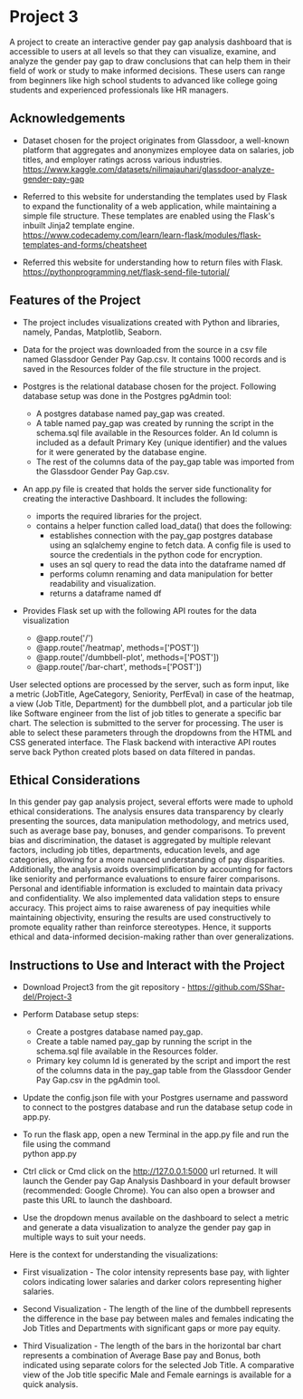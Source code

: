 # Project 3

A project to create an interactive gender pay gap analysis dashboard that is accessible to users at all levels so that they can visualize, examine, and analyze the gender pay gap to draw conclusions that can help them in their field of work or study to make informed decisions. These users can range from beginners like high school students to advanced like college going students and experienced professionals like HR managers. 



## Acknowledgements

- Dataset chosen for the project originates from Glassdoor, a well-known platform that aggregates and anonymizes employee data on salaries, job titles, and employer ratings across various industries.
    https://www.kaggle.com/datasets/nilimajauhari/glassdoor-analyze-gender-pay-gap

- Referred to this website for understanding the  templates used by Flask to expand the functionality of a web application, while maintaining a simple file structure. These templates are enabled using the Flask's inbuilt Jinja2 template engine.
  https://www.codecademy.com/learn/learn-flask/modules/flask-templates-and-forms/cheatsheet

- Referred this website for understanding how to return files with Flask.   
    https://pythonprogramming.net/flask-send-file-tutorial/




## Features of the Project

- The project includes visualizations created with Python and libraries, namely, Pandas, Matplotlib, Seaborn.

- Data for the project was downloaded from the source in a csv file named Glassdoor Gender Pay Gap.csv. It contains 1000 records and is saved in the Resources folder of the file structure in the project. 

- Postgres is the relational database chosen for the project. Following database setup was done in the Postgres pgAdmin tool:
    - A postgres database named pay_gap was created.
    - A table named pay_gap was created by running the script in the schema.sql file available in the Resources folder. An Id column is included as a default Primary Key (unique identifier) and the values for it were generated by the database engine.
    - The rest of the columns data of the pay_gap table was imported from the Glassdoor Gender Pay Gap.csv.

- An app.py file is created that holds the server side functionality for creating the interactive Dashboard. It includes the following:
    - imports the required libraries for the project.
    - contains a helper function called load_data() that does the following: 
        - establishes connection with the pay_gap postgres database using an sqlalchemy engine to fetch data. A config file is used to source the credentials in the python code for encryption.
        - uses an sql query to read the data into the dataframe named df 
        - performs column renaming and data manipulation for better readability and visualization.
        - returns a dataframe named df

- Provides Flask set up with the following API routes for the data visualization 
    - @app.route('/')
    - @app.route('/heatmap', methods=['POST'])
    - @app.route('/dumbbell-plot', methods=['POST'])
    - @app.route('/bar-chart', methods=['POST'])

User selected options are processed by the server, such as form input, like a metric (JobTitle, AgeCategory, Seniority, PerfEval) in case of the heatmap, a view (Job Title, Department) for the dumbbell plot, and a particular job tile like Software engineer from the list of job titles to generate a specific bar chart. The selection is submitted to the server for processing.
The user is able to select these parameters through the dropdowns from the HTML and CSS generated interface. The Flask backend with interactive API routes serve back Python created plots based on data filtered in pandas.



##  Ethical Considerations 

In this gender pay gap analysis project, several efforts were made to uphold ethical considerations. The analysis ensures data transparency by clearly presenting the sources, data manipulation methodology, and metrics used, such as average base pay, bonuses, and gender comparisons. To prevent bias and discrimination, the dataset is aggregated by multiple relevant factors, including job titles, departments, education levels, and age categories, allowing for a more nuanced understanding of pay disparities. Additionally, the analysis avoids oversimplification by accounting for factors like seniority and performance evaluations to ensure fairer comparisons. Personal and identifiable information is excluded to maintain data privacy and confidentiality. We also implemented data validation steps to ensure accuracy. This project aims to raise awareness of pay inequities while maintaining objectivity, ensuring the results are used constructively to promote equality rather than reinforce stereotypes. Hence, it supports ethical and data-informed decision-making rather than over generalizations.

## Instructions to Use and Interact with the Project

- Download Project3 from the git repository - https://github.com/SShar-del/Project-3
- Perform Database setup steps:
    - Create a postgres database named pay_gap.
    - Create a table named pay_gap by running the script in the schema.sql file available in the Resources folder.
    - Primary key column Id is generated by the script and import the rest of the columns data in the pay_gap table from the Glassdoor Gender Pay Gap.csv in the pgAdmin tool.
- Update the config.json file with your Postgres username and password to connect to the postgres database and run the database setup code in app.py.

- To run the flask app, open a new Terminal in the app.py file and run the file using the command  
        python app.py
- Ctrl click or Cmd click on the http://127.0.0.1:5000 url returned. It will launch the Gender pay Gap Analysis Dashboard in your default browser (recommended: Google Chrome). You can also open a browser and paste this URL to launch the dashboard.

- Use the dropdown menus available on the dashboard to select a metric and generate a data visualization to analyze the gender pay gap in multiple ways to suit your needs.

Here is the context for understanding the visualizations:
- First visualization - The color intensity represents base pay, with lighter colors indicating lower salaries and darker colors representing higher salaries. 

- Second Visualization - The length of the line of the dumbbell represents the difference in the base pay between males and females indicating the Job Titles and Departments with significant gaps or more pay equity.

- Third Visualization - The length of the bars in the horizontal bar chart represents a combination of Average Base pay and Bonus, both indicated using separate colors for the selected Job Title. A comparative view of the Job title specific Male and Female earnings is available for a quick analysis.
